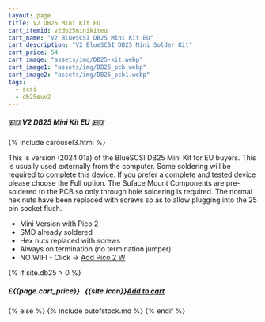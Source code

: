 ```yaml
---
layout: page
title: V2 DB25 Mini Kit EU
cart_itemid: v2db25minikiteu
cart_name: "V2 BlueSCSI DB25 Mini Kit EU"
cart_description: "V2 BlueSCSI DB25 Mini Solder Kit"
cart_price: 54
cart_image: "assets/img/DB25-kit.webp"
cart_image1: "assets/img/DB25_pcb.webp"
cart_image2: "assets/img/DB25_pcb1.webp"
tags: 
  - scsi
  - db25euv2
---
```


##### 🇪🇺 V2 DB25 Mini Kit EU 🇪🇺

{% include carousel3.html %}

This is version (2024.01a) of the BlueSCSI DB25 Mini Kit for EU buyers. This is usually used externally from the computer. Some soldering will be required to complete this device. If you prefer a complete and tested device please choose the Full option. The Suface Mount Components are pre-soldered to the PCB so only through hole soldering is required. The normal hex nuts have been replaced with screws so as to allow plugging into the 25 pin socket flush.

* Mini Version with Pico 2
* SMD already soldered
* Hex nuts replaced with screws
* Always on termination (no termination jumper)
* NO WIFI - Click &#8594; [Add Pico 2 W](/pico2w)

{% if site.db25 > 0 %}
##### £{{page.cart_price}} &nbsp; {{site.icon}}[Add to cart](/cart#{{page.cart_itemid}})
{% else %}
{% include outofstock.md %}
{% endif %}